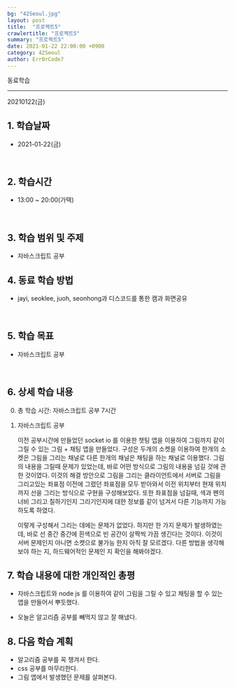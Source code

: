 ```yaml
---
bg: "42Seoul.jpg"
layout: post
title:  "프로젝트5"
crawlertitle: "프로젝트5"
summary: "프로젝트5"
date: 2021-01-22 22:00:00 +0900
category: 42Seoul
author: Err0rCode7
---
```


동료학습

---

20210122(금)

## 1. 학습날짜

- 2021-01-22(금)
<br>

## 2. 학습시간

- 13:00 ~ 20:00(가택)
<br>

## 3. 학습 범위 및 주제

- 자바스크립트 공부

## 4. 동료 학습 방법

- jayi, seoklee, juoh, seonhong과 디스코드를 통한 캠과 화면공유
<br>

## 5. 학습 목표

- 자바스크립트 공부

<br>

## 6. 상세 학습 내용

0. 총 학습 시간: 자바스크립트 공부 7시간

1. 자바스크립트 공부

	이전 공부시간에 만들었던 socket io 를 이용한 챗팅 앱을 이용하여 그림까지 같이 그릴 수 있는 그림 + 채팅 앱을 만들었다. 구성은 두개의 소켓을 이용하여 한개의 소켓은 그림을 그리는 채널로 다른 한개의 채널은 채팅을 하는 채널로 이용했다. 그림의 내용을 그릴때 문제가 있었는데, 바로 어떤 방식으로 그림의 내용을 넘길 것에 관한 것이였다. 이것의 해결 방안으로 그림을 그리는 클라이언트에서 서버로 그림을 그리고있는 좌표점 이전에 그렸던 좌표점을 모두 받아와서 이전 위치부터 현재 위치까지 선을 그리는 방식으로 구현을 구성해보았다. 또한 좌표점을 넘길때, 색과 펜의 너비 그리고 칠하기인지 그리기인지에 대한 정보를 같이 넘겨서 다른 기능까지 가능하도록 하였다.

	이렇게 구성해서 그리는 데에는 문제가 없었다. 하지만 한 가지 문제가 발생하였는데, 바로 선 중간 중간에 흰색으로 빈 공간이 살짝씩 가끔 생긴다는 것이다. 이것이 서버 문제인지 아니면 소켓으로 불가능 한지 아직 잘 모르겠다. 다른 방법을 생각해보야 하는 지, 하드웨어적인 문제인 지 확인을 해봐야겠다.


## 7. 학습 내용에 대한 개인적인 총평

- 자바스크립트와 node js 를 이용하여 같이 그림을 그릴 수 있고 채팅을 할 수 있는 앱을 만들어서 뿌듯했다.

- 오늘은 알고리즘 공부를 빼먹지 않고 잘 해냈다.

## 8. 다음 학습 계획

- 알고리즘 공부를 꼭 챙겨서 한다.
- css 공부를 마무리한다.
- 그림 앱에서 발생했던 문제를 살펴본다.